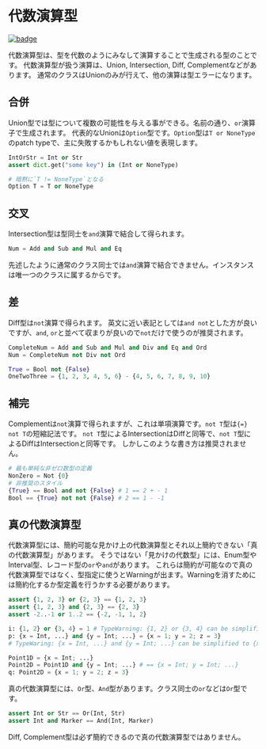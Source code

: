 # 代数演算型

[![badge](https://img.shields.io/endpoint.svg?url=https%3A%2F%2Fgezf7g7pd5.execute-api.ap-northeast-1.amazonaws.com%2Fdefault%2Fsource_up_to_date%3Fowner%3Derg-lang%26repos%3Derg%26ref%3Dmain%26path%3Ddoc/EN/syntax/type/13_algebraic.md%26commit_hash%3Dc120700585fdb1d655255c8e2817bb13cc8d369e)](https://gezf7g7pd5.execute-api.ap-northeast-1.amazonaws.com/default/source_up_to_date?owner=erg-lang&repos=erg&ref=main&path=doc/EN/syntax/type/13_algebraic.md&commit_hash=c120700585fdb1d655255c8e2817bb13cc8d369e)

代数演算型は、型を代数のようにみなして演算することで生成される型のことです。
代数演算型が扱う演算は、Union, Intersection, Diff, Complementなどがあります。
通常のクラスはUnionのみが行えて、他の演算は型エラーになります。

## 合併

Union型では型について複数の可能性を与える事ができる。名前の通り、`or`演算子で生成されます。
代表的なUnionは`Option`型です。`Option`型は`T or NoneType`のpatch typeで、主に失敗するかもしれない値を表現します。

```python
IntOrStr = Int or Str
assert dict.get("some key") in (Int or NoneType)

# 暗黙に`T != NoneType`となる
Option T = T or NoneType
```

## 交叉

Intersection型は型同士を`and`演算で結合して得られます。

```python
Num = Add and Sub and Mul and Eq
```

先述したように通常のクラス同士では`and`演算で結合できません。インスタンスは唯一つのクラスに属するからです。

## 差

Diff型は`not`演算で得られます。
英文に近い表記としては`and not`とした方が良いですが、`and`, `or`と並べて収まりが良いので`not`だけで使うのが推奨されます。

```python
CompleteNum = Add and Sub and Mul and Div and Eq and Ord
Num = CompleteNum not Div not Ord

True = Bool not {False}
OneTwoThree = {1, 2, 3, 4, 5, 6} - {4, 5, 6, 7, 8, 9, 10}
```

## 補完

Complementは`not`演算で得られますが、これは単項演算です。`not T`型は`{=} not T`の短縮記法です。
`not T`型によるIntersectionはDiffと同等で、`not T`型によるDiffはIntersectionと同等です。
しかしこのような書き方は推奨されません。

```python
# 最も単純な非ゼロ数型の定義
NonZero = Not {0}
# 非推奨のスタイル
{True} == Bool and not {False} # 1 == 2 + - 1
Bool == {True} not not {False} # 2 == 1 - -1
```

## 真の代数演算型

代数演算型には、簡約可能な見かけ上の代数演算型とそれ以上簡約できない「真の代数演算型」があります。
そうではない「見かけの代数型」には、Enum型やInterval型、レコード型の`or`や`and`があります。
これらは簡約が可能なので真の代数演算型ではなく、型指定に使うとWarningが出ます。Warningを消すためには簡約化するか型定義を行うかする必要があります。

```python
assert {1, 2, 3} or {2, 3} == {1, 2, 3}
assert {1, 2, 3} and {2, 3} == {2, 3}
assert -2..-1 or 1..2 == {-2, -1, 1, 2}

i: {1, 2} or {3, 4} = 1 # TypeWarning: {1, 2} or {3, 4} can be simplified to {1, 2, 3, 4}
p: {x = Int, ...} and {y = Int; ...} = {x = 1; y = 2; z = 3}
# TypeWaring: {x = Int, ...} and {y = Int; ...} can be simplified to {x = Int; y = Int; ...}

Point1D = {x = Int; ...}
Point2D = Point1D and {y = Int; ...} # == {x = Int; y = Int; ...}
q: Point2D = {x = 1; y = 2; z = 3}
```

真の代数演算型には、`Or`型、`And`型があります。クラス同士の`or`などは`Or`型です。

```python
assert Int or Str == Or(Int, Str)
assert Int and Marker == And(Int, Marker)
```

Diff, Complement型は必ず簡約できるので真の代数演算型ではありません。
